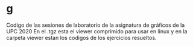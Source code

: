 # g
Codigo de las sesiones de laboratorio de la asignatura de gráficos de la UPC 2020
En el .tgz esta el viewer comprimido para usar en linux y en la carpeta viewer estan los codigos de los ejercicios resueltos.
